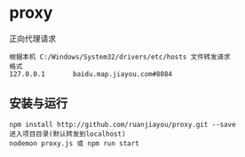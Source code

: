 # proxy
正向代理请求
```
根据本机 C:/Windows/System32/drivers/etc/hosts 文件转发请求
格式
127.0.0.1       baidu.map.jiayou.com#8084
```

## 安装与运行
```
npm install http://github.com/ruanjiayou/proxy.git --save
进入项目目录(默认转发到localhost)
nodemon proxy.js 或 npm run start
```